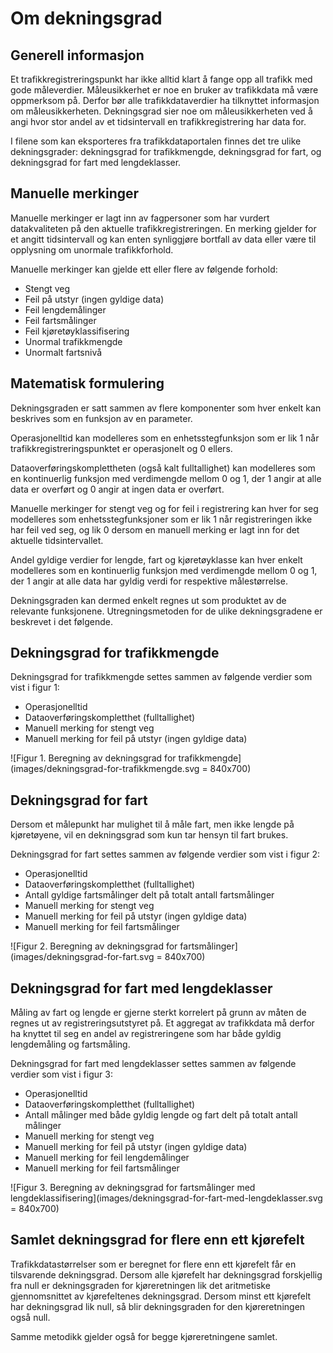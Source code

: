 # Om dekningsgrad
## Generell informasjon 
Et trafikkregistreringspunkt har ikke alltid klart å fange opp all trafikk med gode måleverdier. Måleusikkerhet er noe en bruker av trafikkdata må være oppmerksom på. Derfor bør alle trafikkdataverdier ha tilknyttet informasjon om måleusikkerheten. Dekningsgrad sier noe om måleusikkerheten ved å angi hvor stor andel av et tidsintervall en trafikkregistrering har data for.

I filene som kan eksporteres fra trafikkdataportalen finnes det tre ulike dekningsgrader: dekningsgrad for trafikkmengde, dekningsgrad for fart, og dekningsgrad for fart med lengdeklasser.

## Manuelle merkinger
Manuelle merkinger er lagt inn av fagpersoner som har vurdert datakvaliteten på den aktuelle trafikkregistreringen. En merking gjelder for et angitt tidsintervall og kan enten synliggjøre bortfall av data eller være til opplysning om unormale trafikkforhold.  
  
Manuelle merkinger kan gjelde ett eller flere av følgende forhold:  
* Stengt veg  
* Feil på utstyr (ingen gyldige data)  
* Feil lengdemålinger  
* Feil fartsmålinger  
* Feil kjøretøyklassifisering  
* Unormal trafikkmengde  
* Unormalt fartsnivå

## Matematisk formulering
Dekningsgraden er satt sammen av flere komponenter som hver enkelt kan beskrives som en funksjon av en parameter.  
  
Operasjonelltid kan modelleres som en enhetsstegfunksjon som er lik 1 når trafikkregistreringspunktet er operasjonelt og 0 ellers.  
  
Dataoverføringskomplettheten (også kalt fulltallighet) kan modelleres som en kontinuerlig funksjon med verdimengde mellom 0 og 1, der 1 angir at alle data er overført og 0 angir at ingen data er overført.  
  
Manuelle merkinger for stengt veg og for feil i registrering kan hver for seg modelleres som enhetsstegfunksjoner som er lik 1 når registreringen ikke har feil ved seg, og lik 0 dersom en manuell merking er lagt inn for det aktuelle tidsintervallet.  
  
Andel gyldige verdier for lengde, fart og kjøretøyklasse kan hver enkelt modelleres som en kontinuerlig funksjon med verdimengde mellom 0 og 1, der 1 angir at alle data har gyldig verdi for respektive målestørrelse.  
  
Dekningsgraden kan dermed enkelt regnes ut som produktet av de relevante funksjonene. Utregningsmetoden for de ulike dekningsgradene er beskrevet i det følgende.

## Dekningsgrad for trafikkmengde
Dekningsgrad for trafikkmengde settes sammen av følgende verdier som vist i figur 1:  
* Operasjonelltid  
* Dataoverføringskompletthet (fulltallighet)  
* Manuell merking for stengt veg  
* Manuell merking for feil på utstyr (ingen gyldige data)

![Figur 1. Beregning av dekningsgrad for trafikkmengde](images/dekningsgrad-for-trafikkmengde.svg = 840x700)

## Dekningsgrad for fart
Dersom et målepunkt har mulighet til å måle fart, men ikke lengde på kjøretøyene, vil en dekningsgrad som kun tar hensyn til fart brukes.  
  
Dekningsgrad for fart settes sammen av følgende verdier som vist i figur 2:  
* Operasjonelltid  
* Dataoverføringskompletthet (fulltallighet)  
* Antall gyldige fartsmålinger delt på totalt antall fartsmålinger
* Manuell merking for stengt veg  
* Manuell merking for feil på utstyr (ingen gyldige data)  
* Manuell merking for feil fartsmålinger

![Figur 2. Beregning av dekningsgrad for fartsmålinger](images/dekningsgrad-for-fart.svg = 840x700)

## Dekningsgrad for fart med lengdeklasser
Måling av fart og lengde er gjerne sterkt korrelert på grunn av måten de regnes ut av registreringsutstyret på. Et aggregat av trafikkdata må derfor ha knyttet til seg en andel av registreringene som har både gyldig lengdemåling og fartsmåling.  
  
Dekningsgrad for fart med lengdeklasser settes sammen av følgende verdier som vist i figur 3:  
* Operasjonelltid  
* Dataoverføringskompletthet (fulltallighet)  
* Antall målinger med både gyldig lengde og fart delt på totalt antall målinger
* Manuell merking for stengt veg  
* Manuell merking for feil på utstyr (ingen gyldige data)  
* Manuell merking for feil lengdemålinger  
* Manuell merking for feil fartsmålinger

![Figur 3. Beregning av dekningsgrad for fartsmålinger med lengdeklassifisering](images/dekningsgrad-for-fart-med-lengdeklasser.svg = 840x700)

## Samlet dekningsgrad for flere enn ett kjørefelt
Trafikkdatastørrelser som er beregnet for flere enn ett kjørefelt får en tilsvarende dekningsgrad. Dersom alle kjørefelt har dekningsgrad forskjellig fra null er dekningsgraden for kjøreretningen lik det aritmetiske gjennomsnittet av kjørefeltenes dekningsgrad. Dersom minst ett kjørefelt har dekningsgrad lik null, så blir dekningsgraden for den kjøreretningen også null.  
  
Samme metodikk gjelder også for begge kjøreretningene samlet.

